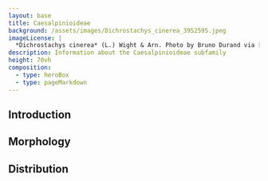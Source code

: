 ```yaml
---
layout: base
title: Caesalpinioideae
background: /assets/images/Dichrostachys_cinerea_3952595.jpeg
imageLicense: |
  *Dichrostachys cinerea* (L.) Wight & Arn. Photo by Bruno Durand via [iNaturalist](https://www.gbif.org/occurrence/1898844739)
description: Information about the Caesalpinioideae subfamily
height: 70vh
composition:
  - type: heroBox
  - type: pageMarkdown
---
```


## Introduction

## Morphology

## Distribution